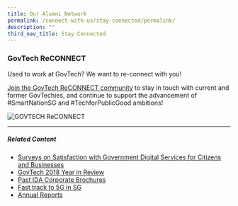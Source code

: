 ```yaml
---
title: Our Alumni Network
permalink: /connect-with-us/stay-connected/permalink/
description: ""
third_nav_title: Stay Connected
---
```

### **GovTech ReCONNECT**

Used to work at GovTech? We want to re-connect with you!

[Join the GovTech ReCONNECT community](https://www.go.gov.sg/govtechreconnect) to stay in touch with current and former GovTechies, and continue to support the advancement of #SmartNationSG and #TechforPublicGood ambitions!

![GOVTECH ReCONNECT](/images/careers/govtech_reconnect.png)

* * *

##### **Related Content**

*   [Surveys on Satisfaction with Government Digital Services for Citizens and Businesses](https://www.tech.gov.sg/digital-government-perception-survey/?utm_medium=recommender_0&utm_source=aHR0cHM6Ly93d3cudGVjaC5nb3Yuc2cvY2FyZWVycy90aGUtZ292dGVjaC1uZXR3b3JrLw==&utm_content=aHR0cHM6Ly93d3cudGVjaC5nb3Yuc2cvZGlnaXRhbC1nb3Zlcm5tZW50LXBlcmNlcHRpb24tc3VydmV5Lw==)
*   [GovTech 2018 Year in Review](https://www.tech.gov.sg/media/technews/infographics/govtech-year-in-review-2018?utm_medium=recommender_1&utm_source=aHR0cHM6Ly93d3cudGVjaC5nb3Yuc2cvY2FyZWVycy90aGUtZ292dGVjaC1uZXR3b3JrLw==&utm_content=aHR0cHM6Ly93d3cudGVjaC5nb3Yuc2cvbWVkaWEvdGVjaG5ld3MvaW5mb2dyYXBoaWNzL2dvdnRlY2gteWVhci1pbi1yZXZpZXctMjAxOA==)
*   [Past IDA Corporate Brochures](https://www.tech.gov.sg/media/corporate-publications/past-ida-corporate-brochures?utm_medium=recommender_2&utm_source=aHR0cHM6Ly93d3cudGVjaC5nb3Yuc2cvY2FyZWVycy90aGUtZ292dGVjaC1uZXR3b3JrLw==&utm_content=aHR0cHM6Ly93d3cudGVjaC5nb3Yuc2cvbWVkaWEvY29ycG9yYXRlLXB1YmxpY2F0aW9ucy9wYXN0LWlkYS1jb3Jwb3JhdGUtYnJvY2h1cmVz)
*   [Fast track to 5G in SG](https://www.tech.gov.sg/media/technews/infographics/fast-track-to-5g-in-sg?utm_medium=recommender_3&utm_source=aHR0cHM6Ly93d3cudGVjaC5nb3Yuc2cvY2FyZWVycy90aGUtZ292dGVjaC1uZXR3b3JrLw==&utm_content=aHR0cHM6Ly93d3cudGVjaC5nb3Yuc2cvbWVkaWEvdGVjaG5ld3MvaW5mb2dyYXBoaWNzL2Zhc3QtdHJhY2stdG8tNWctaW4tc2c=)
*   [Annual Reports](https://www.tech.gov.sg/media/corporate-publications/annual-reports?utm_medium=recommender_4&utm_source=aHR0cHM6Ly93d3cudGVjaC5nb3Yuc2cvY2FyZWVycy90aGUtZ292dGVjaC1uZXR3b3JrLw==&utm_content=aHR0cHM6Ly93d3cudGVjaC5nb3Yuc2cvbWVkaWEvY29ycG9yYXRlLXB1YmxpY2F0aW9ucy9hbm51YWwtcmVwb3J0cw==)